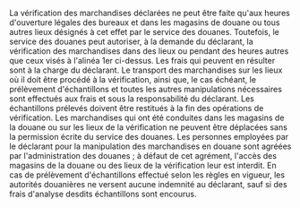 La vérification des marchandises déclarées ne peut
être faite qu'aux heures d'ouverture légales des bureaux et dans les
magasins de douane ou tous autres lieux désignés à cet effet par le
service des douanes.
Toutefois, le service des douanes peut autoriser, à la demande du
déclarant, la vérification des marchandises dans des lieux ou pendant
des heures autres que ceux visés à l'alinéa 1er  ci-dessus. Les frais
qui peuvent en résulter sont à la charge du déclarant.
Le transport des marchandises sur les lieux où il doit être procédé à la
vérification, ainsi que, le cas échéant, le prélèvement d'échantillons
et toutes les autres manipulations nécessaires sont effectués aux frais
et sous la responsabilité du déclarant. Les échantillons prélevés
doivent être restitués à la fin des opérations de vérification.
Les marchandises qui ont été conduites dans les magasins de la douane ou
sur les lieux de la vérification ne peuvent être déplacées sans la
permission écrite du service des douanes.
Les personnes employées par le déclarant pour la manipulation des
marchandises en douane sont agréées par l'administration des douanes ; à
défaut de cet agrément, l'accès des magasins de la douane ou des lieux
de la vérification leur est interdit.
En cas de prélèvement d'échantillons effectué selon les règles en
vigueur, les autorités douanières ne versent aucune indemnité au
déclarant, sauf si des frais d'analyse desdits échantillons sont
encourus.